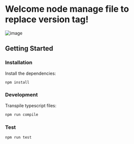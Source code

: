# Welcome node manage file to replace version tag!

![image](https://github.com/user-attachments/assets/92077db5-2983-4ee9-9fad-4bbd0f21e87a)



## Getting Started

### Installation
Install the dependencies:

```bash
npm install
```

### Development

Transpile typescript files:

```bash
npm run compile
```

### Test
```bash
npm run test
```
